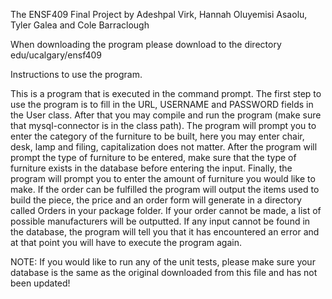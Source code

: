 The ENSF409 Final Project by Adeshpal Virk, Hannah Oluyemisi Asaolu, Tyler Galea and Cole Barraclough

When downloading the program please download to the directory edu/ucalgary/ensf409


Instructions to use the program.

This is a program that is executed in the command prompt. The first step to use the program is to fill in the URL, USERNAME and PASSWORD
fields in the User class. After that you may compile and run the program (make sure that mysql-connector is in the class path). The program
will prompt you to enter the category of the furniture to be built, here you may enter chair, desk, lamp and filing, capitalization does not
matter. After the program will prompt the type of furniture to be entered, make sure that the type of furniture exists in the database before
entering the input. Finally, the program will prompt you to enter the amount of furniture you would like to make. If the order can be fulfilled
the program will output the items used to build the piece, the price and an order form will generate in a directory called Orders in your package
folder. If your order cannot be made, a list of possible manufacturers will be outputted. If any input cannot be found in the database, the program will
tell you that it has encountered an error and at that point you will have to execute the program again.

NOTE: If you would like to run any of the unit tests, please make sure your database is the same as the original downloaded from this file and has not been updated!
